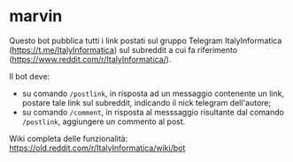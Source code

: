 # marvin

Questo bot pubblica tutti i link postati sul gruppo Telegram ItalyInformatica (https://t.me/ItalyInformatica) sul subreddit a cui fa riferimento (https://www.reddit.com/r/ItalyInformatica/).

Il bot deve:

* su comando `/postlink`, in risposta ad un messaggio contenente un link, postare tale link sul subreddit, indicando il nick telegram dell'autore;
* su comando `/comment`, in risposta al messsaggio risultante dal comando `/postlink`, aggiungere un commento al post.

Wiki completa delle funzionalità: https://old.reddit.com/r/ItalyInformatica/wiki/bot
